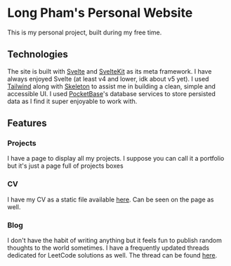 # Long Pham's Personal Website

This is my personal project, built during my free time. 

## Technologies

The site is built with [Svelte](https://svelte.dev/docs/svelte/overview) and [SvelteKit](https://svelte.dev/docs/kit/introduction) as its meta framework. I have always enjoyed Svelte (at least v4 and lower, idk about v5 yet). I used [Tailwind](https://tailwindcss.com/) along with [Skeleton](https://skeleton.dev) to assist me in building a clean, simple and accessible UI. I used [PocketBase](https://pocketbase.io/)'s database services to store persisted data as I find it super enjoyable to work with.

## Features

### Projects

I have a page to display all my projects. I suppose you can call it a portfolio but it's just a page full of projects boxes

### CV

I have my CV as a static file available [here](https://longph.com/resume.pdf). Can be seen on the page as well.

### Blog

I don't have the habit of writing anything but it feels fun to publish random thoughts to the world sometimes. I have a frequently updated threads dedicated for LeetCode solutions as well. The thread can be found [here](https://longph.com/blogs/h9evcysg5kckd8c).
